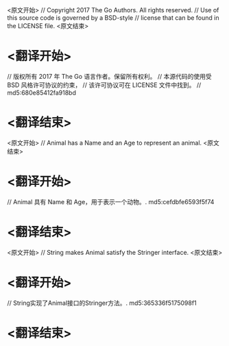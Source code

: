 
<原文开始>
// Copyright 2017 The Go Authors. All rights reserved.
// Use of this source code is governed by a BSD-style
// license that can be found in the LICENSE file.
<原文结束>

# <翻译开始>
// 版权所有 2017 年 The Go 语言作者。保留所有权利。
// 本源代码的使用受 BSD 风格许可协议的约束，
// 该许可协议可在 LICENSE 文件中找到。
// md5:680e85412fa918bd
# <翻译结束>


<原文开始>
// Animal has a Name and an Age to represent an animal.
<原文结束>

# <翻译开始>
// Animal 具有 Name 和 Age，用于表示一个动物。. md5:cefdbfe6593f5f74
# <翻译结束>


<原文开始>
// String makes Animal satisfy the Stringer interface.
<原文结束>

# <翻译开始>
// String实现了Animal接口的Stringer方法。. md5:365336f5175098f1
# <翻译结束>

